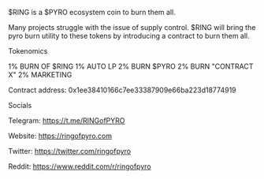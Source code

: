 $RING is a $PYRO ecosystem coin to burn them all.

Many projects struggle with the issue of supply control. $RING will bring the pyro burn utility to these tokens by introducing a contract to burn them all.

Tokenomics

1% BURN OF $RING
1% AUTO LP
2% BURN $PYRO
2% BURN "CONTRACT X"
2% MARKETING

Contract address: 0x1ee38410166c7ee33387909e66ba223d18774919

Socials

Telegram: https://t.me/RINGofPYRO

Website: https://ringofpyro.com

Twitter: https://twitter.com/ringofpyro

Reddit: https://www.reddit.com/r/ringofpyro
